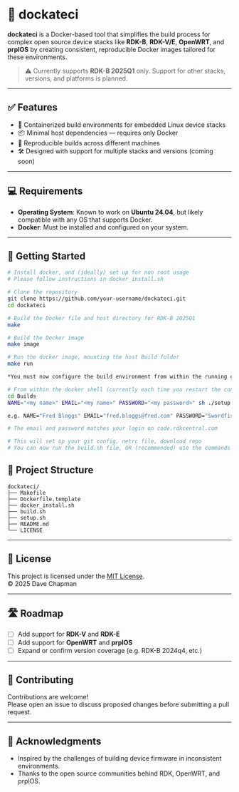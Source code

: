 # 🚢 dockateci

**dockateci** is a Docker-based tool that simplifies the build process for complex open source device stacks like **RDK-B**, **RDK-V/E**, **OpenWRT**, and **prplOS** by creating consistent, reproducible Docker images tailored for these environments.

> ⚠️ Currently supports **RDK-B 2025Q1** only. Support for other stacks, versions, and platforms is planned.

---

## ✅ Features

- 🐳 Containerized build environments for embedded Linux device stacks
- 📦 Minimal host dependencies — requires only Docker
- 🔁 Reproducible builds across different machines
- 🛠 Designed with support for multiple stacks and versions (coming soon)

---

## 💻 Requirements

- **Operating System**: Known to work on **Ubuntu 24.04**, but likely compatible with any OS that supports Docker.
- **Docker**: Must be installed and configured on your system.

---

## 🚀 Getting Started

```bash
# Install docker, and (ideally) set up for non root usage
# Please follow instructions in docker_install.sh

# Clone the repository
git clone https://github.com/your-username/dockateci.git
cd dockateci

# Build the Docker file and host directory for RDK-B 2025Q1
make

# Build the Docker image
make image

# Run the docker image, mounting the host Build folder
make run

*You must now configure the build environment from within the running container.*

# From within the docker shell (currently each time you restart the container)
cd Builds
NAME="<my name>" EMAIL="<my name>" PASSWORD="<my password>" sh ./setup.sh

e.g. NAME="Fred Bloggs" EMAIL="fred.bloggs@fred.com" PASSWORD="Swordfish442" sh ./setup.sh

# The email and password matches your login on code.rdkcentral.com

# This will set up your git config, netrc file, download repo
# You can now run the build.sh file, OR (recommended) use the commands within individually
```

## 📂 Project Structure

```text
dockateci/
├── Makefile
├── Dockerfile.template
├── docker_install.sh
├── build.sh
├── setup.sh
├── README.md
└── LICENSE
```

---

## 📄 License

This project is licensed under the [MIT License](LICENSE).  
© 2025 Dave Chapman

---

## 🛣 Roadmap

- [ ] Add support for **RDK-V** and **RDK-E**
- [ ] Add support for **OpenWRT** and **prplOS**
- [ ] Expand or confirm version coverage (e.g. RDK-B 2024q4, etc.)

---

## 🤝 Contributing

Contributions are welcome!  
Please open an issue to discuss proposed changes before submitting a pull request.

---

## 🙏 Acknowledgments

- Inspired by the challenges of building device firmware in inconsistent environments.
- Thanks to the open source communities behind RDK, OpenWRT, and prplOS.
